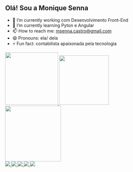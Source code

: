 ## Olá! Sou a Monique Senna

- 🔭 I’m currently working  com Desenvolvimento Front-End
- 🌱 I’m currently learning  Pyton e Angular
- 📫 How to reach me: msenna.castro@gmail.com
- 😄 Pronouns: ela/ dela
- ⚡ Fun fact: contabilista apaixonada pela tecnologia


 <div display: inline-block>
    <a href="https://github.com/MoniqueSenna">
    <img height="170em" src="https://github-readme-stats.vercel.app/api?username=MoniqueSenna&show_icons=true"/>
    <img height="160em" src="https://github-readme-stats.vercel.app/api/top-langs/?username=MoniqueSenna&hide_progress=true"/>
    <img height="180em" src="file:///C:/Users/MONIQUE/github/Portif%C3%B3lio%20github/imagens/download20230303175950.png"/>
    </a>
</div>

<div width: 50px margin: 100px display: inline-block>
            <a href="mailto:msenna.castro@gmail.com"><img src="https://img.shields.io/badge/Gmail-D14836?style=for-the-badge&logo=gmail&logoColor=white"/>
            <a href="https://wa.me/5521986177865"><img src="https://img.shields.io/badge/WhatsApp-25D366?style=for-the-badge&logo=whatsapp&logoColor=white" />
            <a href=""><img src="https://img.shields.io/badge/Telegram-2CA5E0?style=for-the-badge&logo=telegram&logoColor=white" />
            <a href=""><img src="https://img.shields.io/badge/Discord-7289DA?style=for-the-badge&logo=discord&logoColor=white"/>
            <a href="https://www.linkedin.com/in/moniquesenna/"><img src="https://img.shields.io/badge/LinkedIn-0077B5?style=for-the-badge&logo=linkedin&logoColor=white" />
        </div>
        
 


